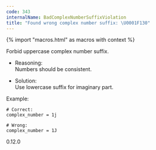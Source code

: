 ```yaml
---
code: 343
internalName: BadComplexNumberSuffixViolation
title: "Found wrong complex number suffix: \U0001F130"
---
```


{% import "macros.html" as macros with context %}

Forbid uppercase complex number suffix.

  - Reasoning:  
    Numbers should be consistent.

  - Solution:  
    Use lowercase suffix for imaginary part.

Example:

    # Correct:
    complex_number = 1j
    
    # Wrong:
    complex_number = 1J

<div class="versionadded">

0.12.0

</div>